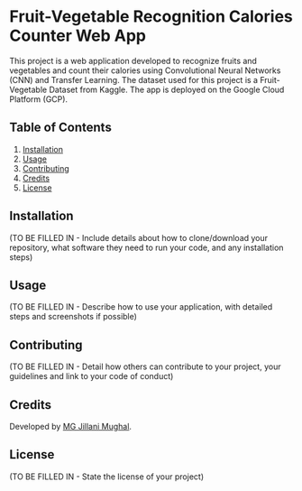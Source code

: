 # Fruit-Vegetable Recognition Calories Counter Web App

This project is a web application developed to recognize fruits and vegetables and count their calories using Convolutional Neural Networks (CNN) and Transfer Learning. The dataset used for this project is a Fruit-Vegetable Dataset from Kaggle. The app is deployed on the Google Cloud Platform (GCP).

## Table of Contents

1. [Installation](#installation)
2. [Usage](#usage)
3. [Contributing](#contributing)
4. [Credits](#credits)
5. [License](#license)

## Installation

(TO BE FILLED IN - Include details about how to clone/download your repository, what software they need to run your code, and any installation steps)

## Usage

(TO BE FILLED IN - Describe how to use your application, with detailed steps and screenshots if possible)

## Contributing

(TO BE FILLED IN - Detail how others can contribute to your project, your guidelines and link to your code of conduct)

## Credits

Developed by [MG Jillani Mughal](https://github.com/MGJillaniMughal).

## License

(TO BE FILLED IN - State the license of your project)
